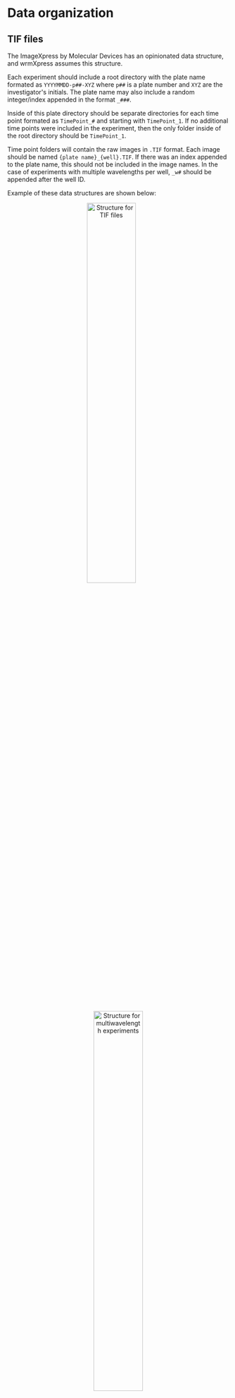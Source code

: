 # Data organization

## TIF files

The ImageXpress by Molecular Devices has an opinionated data structure, and wrmXpress assumes this structure.

Each experiment should include a root directory with the plate name formated as `YYYYMMDD-p##-XYZ` where `p##` is a plate number and `XYZ` are the investigator's initials. The plate name may also include a random integer/index appended in the format `_###`.

Inside of this plate directory should be separate directories for each time point formated as `TimePoint_#` and starting with `TimePoint_1`. If no additional time points were included in the experiment, then the only folder inside of the root directory should be `TimePoint_1`.

Time point folders will contain the raw images in `.TIF` format. Each image should be named `{plate name}_{well}.TIF`. If there was an index appended to the plate name, this should not be included in the image names. In the case of experiments with multiple
wavelengths per well, `_w#` should be appended after the well ID.

Example of these data structures are shown below:

<p align="center">
  <img alt="Structure for TIF files" src="../img/tif_structure.png" width="47%">
&nbsp; &nbsp; &nbsp; &nbsp;
  <img alt="Structure for multiwavelength experiments" src="../img/multiwavelength_structure.png" width="47%">
</p>

*Note that a `.HTD` files are included in these structure, which is generated by the ImageXpress but not necessary for wrmXpress usage.*

## AVI files

Some pipelines (i.e., motility, tracking) accept AVI video files instead TIF files within time point folders. In this case, the root plate folder should contain the AVI files in the format `{plate name}_{well}.AVI`, as below:

 <img src="../img/avi_structure.png" width="40%" hspace="10" align="top-left"/>

In this case, the AVI file structure needs to be selected in Configure. During analysis, the files may be rearranged to include the time point/TIF structure described above. If so, it is recommended that subsequent analyses should  maintain the reorganized structure and select the ImageXpress file structure.